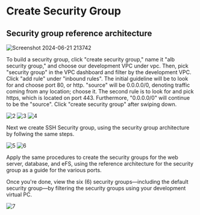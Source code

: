 # Create Security Group

## Security group reference architecture

![Screenshot 2024-06-21 213742](https://github.com/atharva5683/Hosting-WordPress-on-AWS-with-a-Secure-Three-Tier-VPC/assets/160429511/f0e97b08-d2ec-4042-a709-3a4ecd645ece)


To build a security group, click "create security group," name it "alb security group," and choose our development VPC under vpc. Then, pick "security group" in the VPC dashboard and filter by the development VPC. Click "add rule" under "inbound rules". The initial guideline will be to look for and choose port 80, or http. "source" will be 0.0.0.0/0, denoting traffic coming from any location; choose it. The second rule is to look for and pick https, which is located on port 443. Furthermore, "0.0.0.0/0" will continue to be the "source". Click "create security group" after swiping down.

![2](https://github.com/atharva5683/Hosting-WordPress-on-AWS-with-a-Secure-Three-Tier-VPC/assets/160429511/e114e36f-af39-414d-abe2-ae88a1f1e373)
![3](https://github.com/atharva5683/Hosting-WordPress-on-AWS-with-a-Secure-Three-Tier-VPC/assets/160429511/3a2cb4fd-ecaa-420d-8d68-0d9269787508)
![4](https://github.com/atharva5683/Hosting-WordPress-on-AWS-with-a-Secure-Three-Tier-VPC/assets/160429511/7e201945-1db4-475c-9692-6a0f9d683f94)

Next we create SSH Security group, using the security group architecture by follwing the same steps.

![5](https://github.com/atharva5683/Hosting-WordPress-on-AWS-with-a-Secure-Three-Tier-VPC/assets/160429511/420d0f2e-0ad4-4939-b15c-e23675acfe2a)
![6](https://github.com/atharva5683/Hosting-WordPress-on-AWS-with-a-Secure-Three-Tier-VPC/assets/160429511/d60cd158-9f4a-4298-b0c9-1788c08a1f39)

Apply the same procedures to create the security groups for the web server, database, and eFS, using the reference architecture for the security group as a guide for the various ports.

Once you're done, view the six (6) security groups—including the default security group—by filtering the security groups using your development virtual PC.

![7](https://github.com/atharva5683/Hosting-WordPress-on-AWS-with-a-Secure-Three-Tier-VPC/assets/160429511/3284792a-e331-4f98-bf5d-ad15a08ca009)
